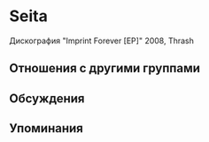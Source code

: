 # Seita

Дискография
"Imprint Forever [EP]" 2008, Thrash

## Отношения с другими группами


## Обсуждения


## Упоминания

